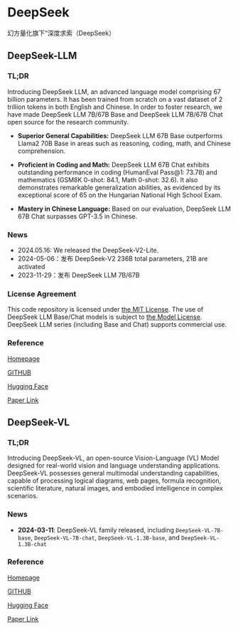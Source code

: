 # DeepSeek
幻方量化旗下“深度求索（DeepSeek）

## DeepSeek-LLM

###  TL;DR
Introducing DeepSeek LLM, an advanced language model comprising 67 billion parameters. It has been trained from scratch on a vast dataset of 2 trillion tokens in both English and Chinese. In order to foster research, we have made DeepSeek LLM 7B/67B Base and DeepSeek LLM 7B/67B Chat open source for the research community.

 - **Superior General Capabilities:** DeepSeek LLM 67B Base outperforms Llama2 70B Base in areas such as reasoning, coding, math, and Chinese comprehension.

 - **Proficient in Coding and Math:** DeepSeek LLM 67B Chat exhibits outstanding performance in coding (HumanEval Pass@1: 73.78) and mathematics (GSM8K 0-shot: 84.1, Math 0-shot: 32.6). It also demonstrates remarkable generalization abilities, as evidenced by its exceptional score of 65 on the Hungarian National High School Exam.

 - **Mastery in Chinese Language:** Based on our evaluation, DeepSeek LLM 67B Chat surpasses GPT-3.5 in Chinese.


### News
- 2024.05.16: We released the DeepSeek-V2-Lite.
- 2024-05-06：发布 DeepSeek-V2 236B total parameters, 21B are activated
- 2023-11-29：发布 DeepSeek LLM 7B/67B

### License Agreement

This code repository is licensed under [the MIT License](https://github.com/deepseek-ai/DeepSeek-LLM/blob/HEAD/LICENSE-CODE). The use of DeepSeek LLM Base/Chat models is subject to [the Model License](https://github.com/deepseek-ai/DeepSeek-LLM/blob/HEAD/LICENSE-MODEL). DeepSeek LLM series (including Base and Chat) supports commercial use.

### Reference
[Homepage](https://www.deepseek.com/)

[GITHUB](https://github.com/deepseek-ai/DeepSeek-LLM)

[Hugging Face](https://huggingface.co/deepseek-ai)

[Paper Link](https://arxiv.org/abs/2401.02954)

## DeepSeek-VL

###  TL;DR

Introducing DeepSeek-VL, an open-source Vision-Language (VL) Model designed for real-world vision and language understanding applications. DeepSeek-VL possesses general multimodal understanding capabilities, capable of processing logical diagrams, web pages, formula recognition, scientific literature, natural images, and embodied intelligence in complex scenarios.

### News 
 -  <b>2024-03-11</b>: DeepSeek-VL family released, including <code>DeepSeek-VL-7B-base</code>, <code>DeepSeek-VL-7B-chat</code>, <code>DeepSeek-VL-1.3B-base</code>, and <code>DeepSeek-VL-1.3B-chat</code>

### Reference
[Homepage](https://www.deepseek.com/)

[GITHUB](https://github.com/deepseek-ai/DeepSeek-VL)

[Hugging Face](https://huggingface.co/deepseek-ai)

[Paper Link](https://arxiv.org/abs/2403.05525)